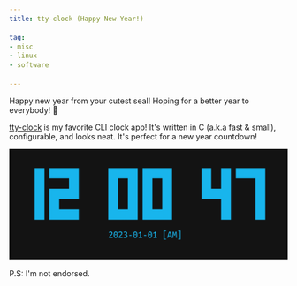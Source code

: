 ```yaml
---
title: tty-clock (Happy New Year!)

tag:
- misc
- linux
- software

---
```


Happy new year from your cutest seal! Hoping for a better year to everybody! 💙

[tty-clock](http://github.com/xorg62/tty-clock) is my favorite CLI clock app! It's written in C (a.k.a fast & small), configurable, and looks neat. It's perfect for a new year countdown!

![tty-clock on ubuntu touch](/blog/image/new-year-2023.png)

P.S: I'm not endorsed.
